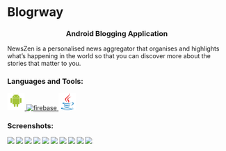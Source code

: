 # Blogrway

<h3 align="center">Android Blogging Application</h3>

 NewsZen is a personalised news aggregator that organises and highlights what’s happening in the world so that you can discover more about the stories that matter to you.

<h3 align="left">Languages and Tools:</h3>
<p align="left"> <a href="https://developer.android.com" target="_blank" rel="noreferrer"> <img src="https://raw.githubusercontent.com/devicons/devicon/master/icons/android/android-original-wordmark.svg" alt="android" width="40" height="40"/> </a> <a href="https://firebase.google.com/" target="_blank" rel="noreferrer"> <img src="https://www.vectorlogo.zone/logos/firebase/firebase-icon.svg" alt="firebase" width="40" height="40"/> </a> <a href="https://www.java.com" target="_blank" rel="noreferrer"> <img src="https://raw.githubusercontent.com/devicons/devicon/master/icons/java/java-original.svg" alt="java" width="40" height="40"/> </a> </p>

<h3 align="left">Screenshots:</h3>
<p float="left">
<img src="https://i.postimg.cc/1RLXkydD/splash.png" width="150" /> <img src="https://i.postimg.cc/MGKp7HcJ/login.png" width="250" /> 
<img src="https://i.postimg.cc/PfLNVCSt/regis.png" width="150" />
<img src="https://i.postimg.cc/25c82Yvb/blogs.png" width="250" />
<img src="https://i.postimg.cc/85cg5r7s/addblog.png" width="250" />
<img src="https://i.postimg.cc/xTM8YWrh/ideas.png" width="250" />
<img src="https://i.postimg.cc/0Q4RJ2Sn/add-ideas.png" width="250" />
<img src="https://i.postimg.cc/WzJRmL6v/screden-3.png" width="250" />
<img src="https://i.postimg.cc/Cx01KmS1/profile.png" width="250" />
<img src="https://i.postimg.cc/cLGWmHb5/aboutus.png" width="250" />

</p>

